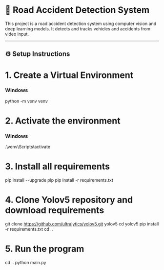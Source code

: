 # 🚗 Road Accident Detection System

This project is a road accident detection system using computer vision and deep learning models. It detects and tracks vehicles and accidents from video input.

---

## ⚙️ Setup Instructions
# 1. **Create a Virtual Environment**
### Windows
python -m venv venv

# 2. **Activate the environment**
### Windows
.\venv\Scripts\activate

# 3. Install all requirements
pip install --upgrade pip
pip install -r requirements.txt

# 4. **Clone Yolov5 repository and download requirements**
git clone https://github.com/ultralytics/yolov5.git yolov5
cd yolov5
pip install -r requirements.txt
cd ..

# 5. **Run the program**
cd ..
python main.py







